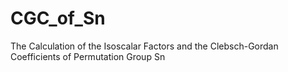 # CGC_of_Sn
The Calculation of the Isoscalar Factors and the Clebsch-Gordan Coefficients of Permutation Group Sn
